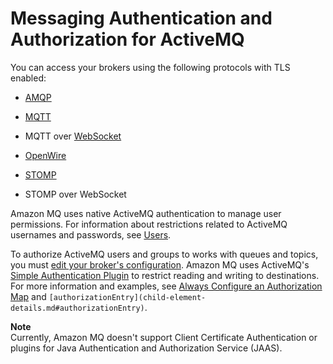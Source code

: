 # Messaging Authentication and Authorization for ActiveMQ<a name="activemq-authentication-authorization"></a>

You can access your brokers using the following protocols with TLS enabled:

+ [AMQP](http://activemq.apache.org/amqp.html)

+ [MQTT](http://activemq.apache.org/mqtt.html)

+ MQTT over [WebSocket](http://activemq.apache.org/websockets.html)

+ [OpenWire](http://activemq.apache.org/openwire.html)

+ [STOMP](http://activemq.apache.org/stomp.html)

+ STOMP over WebSocket

Amazon MQ uses native ActiveMQ authentication to manage user permissions\. For information about restrictions related to ActiveMQ usernames and passwords, see [Users](amazon-mq-limits.md#activemq-user-limits)\.

To authorize ActiveMQ users and groups to works with queues and topics, you must [edit your broker's configuration](amazon-mq-editing-managing-configurations.md)\. Amazon MQ uses ActiveMQ's [Simple Authentication Plugin](http://activemq.apache.org/security.html#Security-SimpleAuthenticationPlugin) to restrict reading and writing to destinations\. For more information and examples, see [Always Configure an Authorization Map](using-amazon-mq-securely.md#always-configure-authorization-map) and `[authorizationEntry](child-element-details.md#authorizationEntry)`\.

**Note**  
Currently, Amazon MQ doesn't support Client Certificate Authentication or plugins for Java Authentication and Authorization Service \(JAAS\)\.